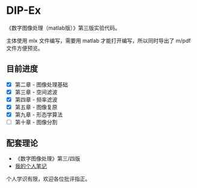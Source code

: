 # DIP-Ex

《数字图像处理（matlab版）》第三版实验代码。

主体使用 mlx 文件编写，需要用 matlab 才能打开编写，所以同时导出了 m/pdf 文件方便预览。

## 目前进度

- [x] 第二章 - 图像处理基础
- [x] 第三章 - 空间滤波
- [x] 第四章 - 频率滤波
- [x] 第五章 - 图像复原
- [x] 第九章 - 形态学算法
- [ ] 第十章 - 图像分割

## 配套理论

* 《数字图像处理》第三/四版
* [我的个人笔记](http://www.multidapao.com/index.php/category/%E6%95%B0%E5%AD%97%E5%9B%BE%E5%83%8F%E5%A4%84%E7%90%86/)

个人学识有限，欢迎各位批评指正。